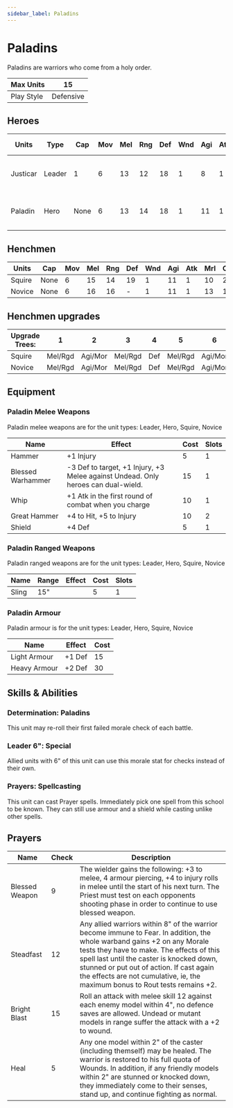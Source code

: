 ```yaml
---
sidebar_label: Paladins
---
```

# Paladins
Paladins are warriors who come from a holy order.

| Max Units | 15 |
| ---- | ---- |
| Play Style | Defensive |

## Heroes
| Units | Type | Cap | Mov | Mel | Rng | Def | Wnd | Agi | Atk | Mrl | Cost | Abilities | Skill Types |
| ---- | ---- | ---- | ---- | ---- | ---- | ---- | ---- | ---- | ---- | ---- | ---- | ---- | ---- |
| Justicar | Leader | 1  | 6 | 13 | 12 | 18 | 1 | 8 | 1 | 7 | 70 | [Leader 6"](#leader-6), [Prayers](#prayers) | Melee, Morale, Agility, Paladins |
| Paladin | Hero | None  | 6 | 13 | 14 | 18 | 1 | 11 | 1 | 10 | 35 |  | Melee, Morale, Agility, Paladins |

## Henchmen
| Units | Cap | Mov | Mel | Rng | Def | Wnd | Agi | Atk | Mrl | Cost | Abilities |
| ---- | ---- | ---- | ---- | ---- | ---- | ---- | ---- | ---- | ---- | ---- | ---- |
| Squire | None  | 6 | 15 | 14 | 19 | 1 | 11 | 1 | 10 | 25 |  |
| Novice | None  | 6 | 16 | 16 | - | 1 | 11 | 1 | 13 | 15 |  |

## Henchmen upgrades
| Upgrade Trees: | 1       | 2       | 3       | 4   | 5       | 6       | 7       | 8   |
| -------------- | ------- | ------- | ------- | --- | ------- | ------- | ------- | --- |
| Squire  | Mel/Rgd | Agi/Mor | Mel/Rgd | Def | Mel/Rgd | Agi/Mor | Mel/Rgd | Def |
| Novice  | Mel/Rgd | Agi/Mor | Mel/Rgd | Def | Mel/Rgd | Agi/Mor | Mel/Rgd | Def |

## Equipment

### Paladin Melee Weapons 
Paladin melee weapons are for the unit types: Leader, Hero, Squire, Novice

| Name | Effect | Cost | Slots |
| ---- | ------ | ---- | ----- |
| Hammer | +1 Injury | 5 | 1 |
| Blessed Warhammer | -3 Def to target, +1 Injury, +3 Melee against Undead. Only heroes can dual-wield. | 15 | 1 |
| Whip | +1 Atk in the first round of combat when you charge | 10 | 1 |
| Great Hammer | +4 to Hit, +5 to Injury | 10 | 2 |
| Shield | +4 Def | 5 | 1 |

### Paladin Ranged Weapons 
Paladin ranged weapons are for the unit types: Leader, Hero, Squire, Novice

| Name | Range | Effect | Cost | Slots |
| ---- | ----- | ------ | ---- | ----- |
| Sling | 15" |  | 5 | 1 |

### Paladin Armour 
Paladin armour is for the unit types: Leader, Hero, Squire, Novice

| Name | Effect | Cost |
| ---- | ------ | ---- |
| Light Armour | +1 Def | 15 |
| Heavy Armour | +2 Def | 30 |

## Skills & Abilities 
### Determination: Paladins
This unit may re-roll their first failed morale check of each battle.
### Leader 6": Special
Allied units with 6" of this unit can use this morale stat for checks instead of their own.
### Prayers: Spellcasting
This unit can cast Prayer spells. Immediately pick one spell from this school to be known. They can still use armour and a shield while casting unlike other spells.

## Prayers 

| Name | Check | Description |
| ---- | ------ | ---- |
| Blessed Weapon | 9 | The wielder gains the following: +3 to melee, 4 armour piercing, +4 to injury rolls in melee until the start of his next turn. The Priest must test on each opponents shooting phase in order to continue to use blessed weapon. |
| Steadfast | 12 | Any allied warriors within 8" of the warrior become immune to Fear. In addition, the whole warband gains +2 on any Morale tests they have to make. The effects of this spell last until the caster is knocked down, stunned or put out of action. If cast again the effects are not cumulative, ie, the maximum bonus to Rout tests remains +2. |
| Bright Blast | 15 | Roll an attack with melee skill 12 against each enemy model within 4", no defence saves are allowed. Undead or mutant models in range suffer the attack with a +2 to wound. |
| Heal | 5 | Any one model within 2" of the caster (including themself) may be healed. The warrior is restored to his full quota of Wounds. In addition, if any friendly models within 2" are stunned or knocked down, they immediately come to their senses, stand up, and continue fighting as normal. |

